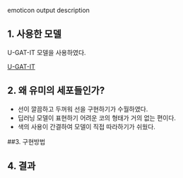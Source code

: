 emoticon output description

## 1. 사용한 모델 

U-GAT-IT 모델을 사용하였다. 

[U-GAT-IT]()

## 2. 왜 유미의 세포들인가?

-  선이 깔끔하고 두꺼워 선을 구현하기가 수월하였다. 
-  딥러닝 모델이 표현하기 어려운 코의 형태가 거의 없는 편이다. 
-  색의 사용이 간결하여 모델이 직접 따라하기가 쉬웠다. 

##3. 구현방법

## 4. 결과 